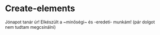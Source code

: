 # Create-elements
Jónapot tanár úr! Elkészült a ~minőségi~ és -eredeti- munkám! (pár dolgot nem tudtam megcsinálni)
